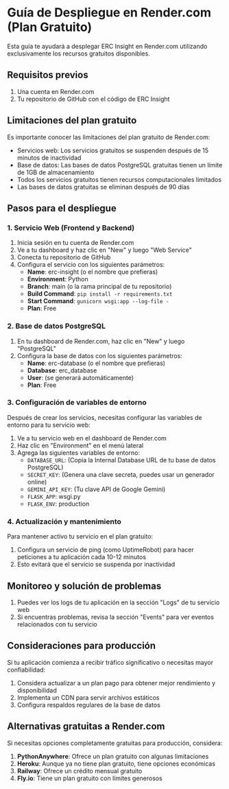 # Guía de Despliegue en Render.com (Plan Gratuito)

Esta guía te ayudará a desplegar ERC Insight en Render.com utilizando exclusivamente los recursos gratuitos disponibles.

## Requisitos previos

1. Una cuenta en Render.com
2. Tu repositorio de GitHub con el código de ERC Insight

## Limitaciones del plan gratuito

Es importante conocer las limitaciones del plan gratuito de Render.com:

- Servicios web: Los servicios gratuitos se suspenden después de 15 minutos de inactividad
- Base de datos: Las bases de datos PostgreSQL gratuitas tienen un límite de 1GB de almacenamiento
- Todos los servicios gratuitos tienen recursos computacionales limitados
- Las bases de datos gratuitas se eliminan después de 90 días

## Pasos para el despliegue

### 1. Servicio Web (Frontend y Backend)

1. Inicia sesión en tu cuenta de Render.com
2. Ve a tu dashboard y haz clic en "New" y luego "Web Service"
3. Conecta tu repositorio de GitHub
4. Configura el servicio con los siguientes parámetros:
   - **Name**: erc-insight (o el nombre que prefieras)
   - **Environment**: Python
   - **Branch**: main (o la rama principal de tu repositorio)
   - **Build Command**: `pip install -r requirements.txt`
   - **Start Command**: `gunicorn wsgi:app --log-file -`
   - **Plan**: Free

### 2. Base de datos PostgreSQL

1. En tu dashboard de Render.com, haz clic en "New" y luego "PostgreSQL"
2. Configura la base de datos con los siguientes parámetros:
   - **Name**: erc-database (o el nombre que prefieras)
   - **Database**: erc_database
   - **User**: (se generará automáticamente)
   - **Plan**: Free

### 3. Configuración de variables de entorno

Después de crear los servicios, necesitas configurar las variables de entorno para tu servicio web:

1. Ve a tu servicio web en el dashboard de Render.com
2. Haz clic en "Environment" en el menú lateral
3. Agrega las siguientes variables de entorno:
   - `DATABASE_URL`: (Copia la Internal Database URL de tu base de datos PostgreSQL)
   - `SECRET_KEY`: (Genera una clave secreta, puedes usar un generador online)
   - `GEMINI_API_KEY`: (Tu clave API de Google Gemini)
   - `FLASK_APP`: wsgi.py
   - `FLASK_ENV`: production

### 4. Actualización y mantenimiento

Para mantener activo tu servicio en el plan gratuito:

1. Configura un servicio de ping (como UptimeRobot) para hacer peticiones a tu aplicación cada 10-12 minutos
2. Esto evitará que el servicio se suspenda por inactividad

## Monitoreo y solución de problemas

1. Puedes ver los logs de tu aplicación en la sección "Logs" de tu servicio web
2. Si encuentras problemas, revisa la sección "Events" para ver eventos relacionados con tu servicio

## Consideraciones para producción

Si tu aplicación comienza a recibir tráfico significativo o necesitas mayor confiabilidad:

1. Considera actualizar a un plan pago para obtener mejor rendimiento y disponibilidad
2. Implementa un CDN para servir archivos estáticos
3. Configura respaldos regulares de la base de datos

## Alternativas gratuitas a Render.com

Si necesitas opciones completamente gratuitas para producción, considera:

1. **PythonAnywhere**: Ofrece un plan gratuito con algunas limitaciones
2. **Heroku**: Aunque ya no tiene plan gratuito, tiene opciones económicas
3. **Railway**: Ofrece un crédito mensual gratuito
4. **Fly.io**: Tiene un plan gratuito con límites generosos
